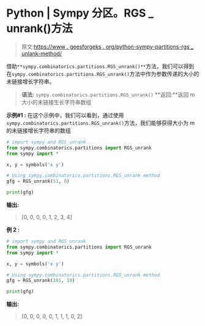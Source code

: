 # Python | Sympy 分区。RGS _ unrank()方法

> 原文:[https://www . geesforgeks . org/python-sympy-partitions-rgs _ unlank-method/](https://www.geeksforgeeks.org/python-sympy-partitions-rgs_unrank-method/)

借助`**sympy.combinatorics.partitions.RGS_unrank()**`方法，我们可以得到在`sympy.combinatorics.partitions.RGS_unrank()`方法中作为参数传递的大小的未链接增长字符串。

> **语法:** `sympy.combinatorics.partitions.RGS_unrank()`
> **返回:**返回 m 大小的未链接生长字符串数组

**示例#1 :**
在这个示例中，我们可以看到，通过使用`sympy.combinatorics.partitions.RGS_unrank()`方法，我们能够获得大小为 m 的未链接增长字符串的数组

```py
# import sympy and RGS_unrank
from sympy.combinatorics.partitions import RGS_unrank
from sympy import * 

x, y = symbols('x y')

# Using sympy.combinatorics.partitions.RGS_unrank method
gfg = RGS_unrank(51, 8)

print(gfg)
```

**输出:**

> [0, 0, 0, 0, 1, 2, 3, 4]

**例 2 :**

```py
# import sympy and RGS_unrank
from sympy.combinatorics.partitions import RGS_unrank
from sympy import * 

x, y = symbols('x y')

# Using sympy.combinatorics.partitions.RGS_unrank method
gfg = RGS_unrank(101, 10)

print(gfg)
```

**输出:**

> [0, 0, 0, 0, 0, 1, 1, 1, 0, 2]
